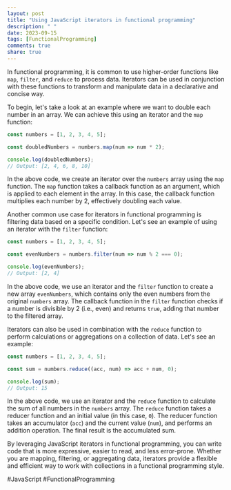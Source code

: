 ```yaml
---
layout: post
title: "Using JavaScript iterators in functional programming"
description: " "
date: 2023-09-15
tags: [FunctionalProgramming]
comments: true
share: true
---
```


In functional programming, it is common to use higher-order functions like `map`, `filter`, and `reduce` to process data. Iterators can be used in conjunction with these functions to transform and manipulate data in a declarative and concise way.

To begin, let's take a look at an example where we want to double each number in an array. We can achieve this using an iterator and the `map` function:

```javascript
const numbers = [1, 2, 3, 4, 5];

const doubledNumbers = numbers.map(num => num * 2);

console.log(doubledNumbers);
// Output: [2, 4, 6, 8, 10]
```

In the above code, we create an iterator over the `numbers` array using the `map` function. The `map` function takes a callback function as an argument, which is applied to each element in the array. In this case, the callback function multiplies each number by 2, effectively doubling each value.

Another common use case for iterators in functional programming is filtering data based on a specific condition. Let's see an example of using an iterator with the `filter` function:

```javascript
const numbers = [1, 2, 3, 4, 5];

const evenNumbers = numbers.filter(num => num % 2 === 0);

console.log(evenNumbers);
// Output: [2, 4]
```

In the above code, we use an iterator and the `filter` function to create a new array `evenNumbers`, which contains only the even numbers from the original `numbers` array. The callback function in the `filter` function checks if a number is divisible by 2 (i.e., even) and returns `true`, adding that number to the filtered array.

Iterators can also be used in combination with the `reduce` function to perform calculations or aggregations on a collection of data. Let's see an example:

```javascript
const numbers = [1, 2, 3, 4, 5];

const sum = numbers.reduce((acc, num) => acc + num, 0);

console.log(sum);
// Output: 15
```

In the above code, we use an iterator and the `reduce` function to calculate the sum of all numbers in the `numbers` array. The `reduce` function takes a reducer function and an initial value (in this case, `0`). The reducer function takes an accumulator (`acc`) and the current value (`num`), and performs an addition operation. The final result is the accumulated sum.

By leveraging JavaScript iterators in functional programming, you can write code that is more expressive, easier to read, and less error-prone. Whether you are mapping, filtering, or aggregating data, iterators provide a flexible and efficient way to work with collections in a functional programming style.

#JavaScript #FunctionalProgramming